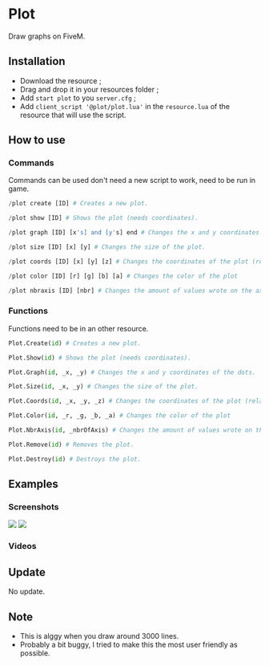 # Plot
Draw graphs on FiveM.

## Installation
* Download the resource ;
* Drag and drop it in your resources folder ;
* Add ```start plot``` to you ```server.cfg``` ;
* Add ```client_script '@plot/plot.lua'``` in the ```resource.lua``` of the resource that will use the script.

## How to use
### Commands
Commands can be used don't need a new script to work, need to be run in game.
```python
/plot create [ID] # Creates a new plot.

/plot show [ID] # Shows the plot (needs coordinates).

/plot graph [ID] [x's] and [y's] end # Changes the x and y coordinates of the dots.

/plot size [ID] [x] [y] # Changes the size of the plot.

/plot coords [ID] [x] [y] [z] # Changes the coordinates of the plot (relative to your position).

/plot color [ID] [r] [g] [b] [a] # Changes the color of the plot

/plot nbraxis [ID] [nbr] # Changes the amount of values wrote on the axis.
``` 

### Functions
Functions need to be in an other resource.
```python
Plot.Create(id) # Creates a new plot.

Plot.Show(id) # Shows the plot (needs coordinates).

Plot.Graph(id, _x, _y) # Changes the x and y coordinates of the dots.

Plot.Size(id, _x, _y) # Changes the size of the plot.

Plot.Coords(id, _x, _y, _z) # Changes the coordinates of the plot (relative to your position).

Plot.Color(id, _r, _g, _b, _a) # Changes the color of the plot

Plot.NbrAxis(id, _nbrOfAxis) # Changes the amount of values wrote on the axis.

Plot.Remove(id) # Removes the plot.

Plot.Destroy(id) # Destroys the plot.
``` 

## Examples
### Screenshots
<img src=https://imgur.com/E6IM0Bc.png>
<img src=https://imgur.com/qDiGUce.png>

### Videos

## Update
No update.

## Note
* This is alggy when you draw around 3000 lines.
* Probably a bit buggy, I tried to make this the most user friendly as possible.
